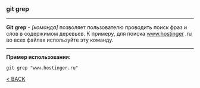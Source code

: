 ### git grep
---

**Git grep** - *[команда]* позволяет пользователю проводить поиск фраз и слов в содержимом деревьев. К примеру, для поиска www.hostinger .ru во всех файлах используйте эту команду.

---
**Пример использования:**
```bash=
git grep "www.hostinger.ru"
```

[< BACK](./readme.md)